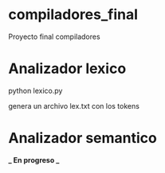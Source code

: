 # compiladores_final

Proyecto final compiladores

# Analizador lexico

python lexico.py <NombreArchivo>

genera un archivo lex.txt con los tokens

# Analizador semantico

**_ En progreso _**
